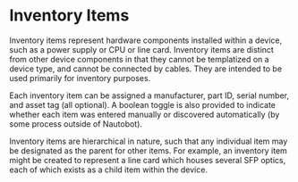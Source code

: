 # Inventory Items

Inventory items represent hardware components installed within a device, such as a power supply or CPU or line card. Inventory items are distinct from other device components in that they cannot be templatized on a device type, and cannot be connected by cables. They are intended to be used primarily for inventory purposes.

Each inventory item can be assigned a manufacturer, part ID, serial number, and asset tag (all optional). A boolean toggle is also provided to indicate whether each item was entered manually or discovered automatically (by some process outside of Nautobot).

Inventory items are hierarchical in nature, such that any individual item may be designated as the parent for other items. For example, an inventory item might be created to represent a line card which houses several SFP optics, each of which exists as a child item within the device.
